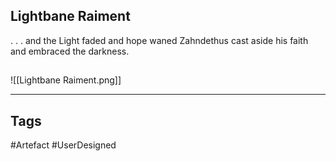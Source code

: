 ## Lightbane Raiment
. . . and the Light faded and hope waned
Zahndethus cast aside his faith
and embraced the darkness.
## 
![[Lightbane Raiment.png]]

---
## Tags
#Artefact
#UserDesigned 